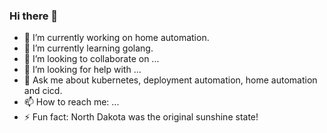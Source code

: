 ### Hi there 👋

- 🔭 I’m currently working on home automation.
- 🌱 I’m currently learning golang.
- 👯 I’m looking to collaborate on ...
- 🤔 I’m looking for help with ...
- 💬 Ask me about kubernetes, deployment automation, home automation and cicd.
- 📫 How to reach me: ...
- ⚡ Fun fact: North Dakota was the original sunshine state!
